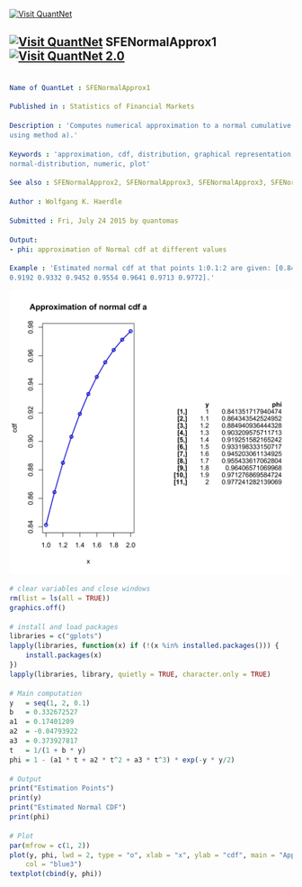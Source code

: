 
[<img src="https://github.com/QuantLet/Styleguide-and-Validation-procedure/blob/master/pictures/banner.png" alt="Visit QuantNet">](http://quantlet.de/index.php?p=info)

## [<img src="https://github.com/QuantLet/Styleguide-and-Validation-procedure/blob/master/pictures/qloqo.png" alt="Visit QuantNet">](http://quantlet.de/) **SFENormalApprox1** [<img src="https://github.com/QuantLet/Styleguide-and-Validation-procedure/blob/master/pictures/QN2.png" width="60" alt="Visit QuantNet 2.0">](http://quantlet.de/d3/ia)

```yaml

Name of QuantLet : SFENormalApprox1

Published in : Statistics of Financial Markets

Description : 'Computes numerical approximation to a normal cumulative distribution function (cdf)
using method a).'

Keywords : 'approximation, cdf, distribution, graphical representation, normal,
normal-distribution, numeric, plot'

See also : SFENormalApprox2, SFENormalApprox3, SFENormalApprox3, SFENormalApprox4

Author : Wolfgang K. Haerdle

Submitted : Fri, July 24 2015 by quantomas

Output: 
- phi: approximation of Normal cdf at different values

Example : 'Estimated normal cdf at that points 1:0.1:2 are given: [0.8413 0.8643 0.8849 0.9032
0.9192 0.9332 0.9452 0.9554 0.9641 0.9713 0.9772].'

```

![Picture1](SFENormalApprox1-1.png)


```r
# clear variables and close windows
rm(list = ls(all = TRUE))
graphics.off()

# install and load packages
libraries = c("gplots")
lapply(libraries, function(x) if (!(x %in% installed.packages())) {
    install.packages(x)
})
lapply(libraries, library, quietly = TRUE, character.only = TRUE)

# Main computation
y   = seq(1, 2, 0.1)
b   = 0.332672527
a1  = 0.17401209
a2  = -0.04793922
a3  = 0.373927817
t   = 1/(1 + b * y)
phi = 1 - (a1 * t + a2 * t^2 + a3 * t^3) * exp(-y * y/2)

# Output
print("Estimation Points")
print(y)
print("Estimated Normal CDF")
print(phi)

# Plot
par(mfrow = c(1, 2))
plot(y, phi, lwd = 2, type = "o", xlab = "x", ylab = "cdf", main = "Approximation of normal cdf a", 
    col = "blue3")
textplot(cbind(y, phi)) 
```
